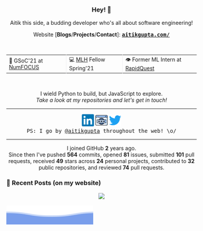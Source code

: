 <h3 align="center"> Hey! 👋</h3>

<p align="center">
Aitik this side, a budding developer who's all about software engineering!
</p>

<p align="center">
Website [<b>Blogs</b>/<b>Projects</b>/<b>Contact</b>]:
<ins><samp><a href="https://aitikgupta.com/"> <b>aitikgupta.com/</b></a></samp></ins>
</p>
<br>

<table align="center">
  <tr>
    <td style="border-right: 1px solid #eeeeef;"> 🌟 GSoC'21 at <a href="https://numfocus.org/programs/google-summer-code">NumFOCUS</a></td>
    <td style="border-right: 1px solid #eeeeef;"> 💻 <a href="http://fellowship.mlh.io/">MLH</a> Fellow Spring'21 </td>
    <td> 👁️ Former ML Intern at <a href="https://www.rapidquest.in/">RapidQuest</a> </td>
  </tr>
</table>
<br>

<p align="center">
I wield Python to build, but JavaScript to explore.<br>
<i>Take a look at my repositories and let's get in touch!</i>
</p><hr>
<p align="center">
<a href="https://linkedin.com/in/aitikgupta"><img alt="LinkedIn - /aitikgupta" title="LinkedIn - /aitikgupta" height="32" width="32" src="assets/linkedin.svg"></a>
<a href="https://aitikgupta.com/"><img alt="Personal Website - Aitik Gupta" title="Personal Website - Aitik Gupta" height="32" width="32" src="assets/website.svg"></a>
<a href="https://twitter.com/aitikgupta"><img alt="Twitter - /aitikgupta" title="Twitter - /aitikgupta" height="32" width="32" src="assets/twitter.svg"></a><br/>
<samp>PS: I go by <ins>@aitikgupta</ins> throughout the web! \o/</samp>
</p><hr>
<p align="center">
I joined GitHub <b>2</b> years ago.<br>
Since then I've pushed <b>564</b> commits, opened <b>81</b> issues, submitted <b>101</b> pull requests, received <b>49</b> stars across <b>24</b> personal projects, contributed to <b>32</b> public repositories, and reviewed <b>74</b> pull requests.
</p>

### 📕 Recent Posts (on my website)
<!-- BLOG-POST-LIST:START -->
<!-- BLOG-POST-LIST:END -->

<p align="center">
<img src="https://visitor-badge.laobi.icu/badge?page_id=aitikgupta"/>       
</p>

![Aitik Gupta](./assets/bottom_header.svg)